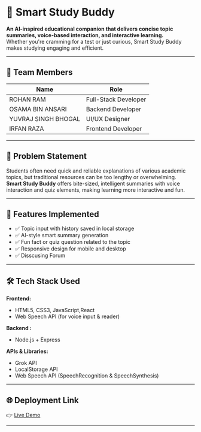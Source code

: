 # 🤖 Smart Study Buddy

**An AI-inspired educational companion that delivers concise topic summaries, voice-based interaction, and interactive learning.**  
Whether you're cramming for a test or just curious, Smart Study Buddy makes studying engaging and efficient.

---

## 👥 Team Members

| Name              | Role                  |
|-------------------|-----------------------|
| ROHAN RAM         | Full-Stack Developer  |
| OSAMA BIN ANSARI  | Backend Developer     |
|YUVRAJ SINGH BHOGAL| UI/UX Designer        |
| IRFAN RAZA        | Frontend Developer    |

---

## 🧠 Problem Statement

Students often need quick and reliable explanations of various academic topics, but traditional resources can be too lengthy or overwhelming.  
**Smart Study Buddy** offers bite-sized, intelligent summaries with voice interaction and quiz elements, making learning more interactive and fun.

---

## 🚀 Features Implemented

- ✅ Topic input with history saved in local storage
- ✅ AI-style smart summary generation 
- ✅ Fun fact or quiz question related to the topic
- ✅ Responsive design for mobile and desktop
- ✅ Disscusing Forum

---

## 🛠 Tech Stack Used

**Frontend:**  
- HTML5, CSS3, JavaScript,React    
- Web Speech API (for voice input & reader)

**Backend :**  
- Node.js + Express 

**APIs & Libraries:**  
- Grok API  
- LocalStorage API  
- Web Speech API (SpeechRecognition & SpeechSynthesis)

---

## 🌐 Deployment Link

👉 [Live Demo](https://smart-study-buddy.example.com)

---


